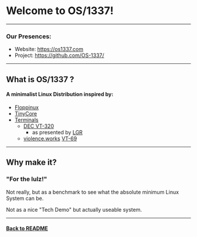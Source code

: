 # Welcome to OS/1337!

---
### Our Presences:
- Website: https://os1337.com
- Project: https://github.com/OS-1337/

---
## What is OS/1337 ?
#### A minimalist Linux Distribution inspired by:
- [Floppinux](https://github.com/w84death/floppinux)
- [TinyCore](www.tinycorelinux.net/downloads.html)
- [Terminals](https://en.wikipedia.org/wiki/Computer_terminal)
  - [DEC VT-320](https://en.wikipedia.org/wiki/VT320)
    - as presented by [LGR](https://www.youtube.com/watch?v=RuZUPpmXfT0&pp=ygUNbGdyIGRldiB2dDMyMA%3D%3D)
  - [violence.works](http://violence.works/) [VT-69](https://www.youtube.com/watch?v=wYfpptgb6W8)

---
## Why make it?
### "For the lulz!"
Not really, but as a benchmark to see what the absolute minimum Linux System can be.

Not as a nice "Tech Demo" but actually useable system.


---
#### [Back to README](README.md)